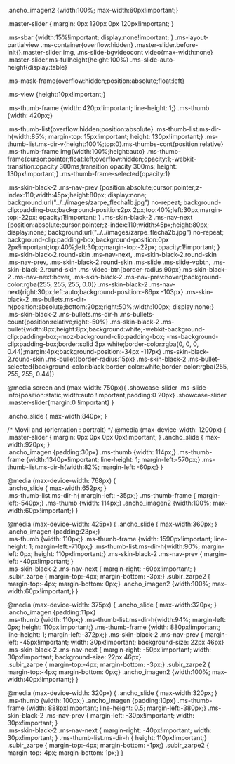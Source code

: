 

.ancho_imagen2 {width:100%; max-width:60px!important;}

.master-slider { margin: 0px 120px 0px 120px!important; }


.ms-sbar {width:15%!important; display:none!important; }
.ms-layout-partialview .ms-container{overflow:hidden}
.master-slider.before-init{}.master-slider img, .ms-slide-bgvideocont video{max-width:none}
.master-slider.ms-fullheight{height:100%}
.ms-slide-auto-height{display:table}

.ms-mask-frame{overflow:hidden;position:absolute;float:left}

.ms-view {height:10px!important;}

.ms-thumb-frame {width: 420px!important; line-height: 1;}
.ms-thumb {width: 420px;}   

.ms-thumb-list{overflow:hidden;position:absolute}
.ms-thumb-list.ms-dir-h{width:85%; margin-top: 15px!important; height: 130px!important;}
.ms-thumb-list.ms-dir-v{height:100%;top:0}.ms-thumbs-cont{position:relative}
.ms-thumb-frame img{width:100%;height:auto}
.ms-thumb-frame{cursor:pointer;float:left;overflow:hidden;opacity:1;-webkit-transition:opacity 300ms;transition:opacity 300ms; height: 130px!important;}
.ms-thumb-frame-selected{opacity:1}
    
    
    

.ms-skin-black-2 .ms-nav-prev {position:absolute;cursor:pointer;z-index:110;width:45px;height:80px; display:none; 
   background:url("../../images/zarpe_flecha1b.jpg") no-repeat;
   background-clip:padding-box;background-position:2px 2px;top:40%;left:30px;margin-top:-22px; opacity:1!important; }
.ms-skin-black-2 .ms-nav-next {position:absolute;cursor:pointer;z-index:110;width:45px;height:80px; display:none; 
   background:url("../../images/zarpe_flecha2b.jpg") no-repeat;
   background-clip:padding-box;background-position:0px 2px!important;top:40%;left:30px;margin-top:-22px; opacity:1!important; }
.ms-skin-black-2.round-skin .ms-nav-next,
.ms-skin-black-2.round-skin .ms-nav-prev,
.ms-skin-black-2.round-skin .ms-slide .ms-slide-vpbtn,
.ms-skin-black-2.round-skin .ms-video-btn{border-radius:90px}.ms-skin-black-2 .ms-nav-next:hover,
.ms-skin-black-2 .ms-nav-prev:hover{background-color:rgba(255, 255, 255, 0.0)}
.ms-skin-black-2 .ms-nav-next{right:30px;left:auto;background-position:-86px -103px}
.ms-skin-black-2 .ms-bullets.ms-dir-h{position:absolute;bottom:20px;right:50%;width:100px; display:none;}
.ms-skin-black-2 .ms-bullets.ms-dir-h .ms-bullets-count{position:relative;right:-50%}
.ms-skin-black-2 .ms-bullet{width:8px;height:8px;background:white;-webkit-background-clip:padding-box;-moz-background-clip:padding-box;
   -ms-background-clip:padding-box;border:solid 3px white;border-color:rgba(0, 0, 0, 0.44);margin:4px;background-position:-34px -117px}
.ms-skin-black-2.round-skin .ms-bullet{border-radius:15px}
.ms-skin-black-2 .ms-bullet-selected{background-color:black;border-color:white;border-color:rgba(255, 255, 255, 0.44)}


@media screen and (max-width: 750px){
.showcase-slider .ms-slide-info{position:static;width:auto !important;padding:0 20px}
.showcase-slider .master-slider{margin:0 !important}
}


.ancho_slide { max-width:840px; } 

/*  Movil   and (orientation : portrait) */
@media (max-device-width: 1200px)  {    
.master-slider { margin: 0px 0px 0px 0px!important; }
.ancho_slide { max-width:920px; }   
.ancho_imagen {padding:30px}
.ms-thumb {width: 114px;}
.ms-thumb-frame {width:1340px!important; line-height: 1; margin-left:-570px;}
.ms-thumb-list.ms-dir-h{width:82%; margin-left: -60px;}
}


@media (max-device-width: 768px)  {    
.ancho_slide { max-width:652px; }    
.ms-thumb-list.ms-dir-h{ margin-left: -35px;}
.ms-thumb-frame { margin-left:-540px;}
.ms-thumb {width: 114px;}
.ancho_imagen2 {width:100%; max-width:60px!important;}
}

@media (max-device-width: 425px)  {
.ancho_slide { max-width:360px; }  
.ancho_imagen {padding:23px;}  
.ms-thumb {width: 110px;}
.ms-thumb-frame {width: 1590px!important; line-height: 1;  margin-left:-710px;}
.ms-thumb-list.ms-dir-h{width:90%; margin-left: 0px; height: 110px!important;}
.ms-skin-black-2 .ms-nav-prev { margin-left: -40px!important; }    
.ms-skin-black-2 .ms-nav-next { margin-right: -60px!important; } 
.subir_zarpe { margin-top:-4px; margin-bottom: -3px;}
.subir_zarpe2 { margin-top:-4px; margin-bottom: 0px;}
.ancho_imagen2 {width:100%; max-width:60px!important;}
}




@media (max-device-width: 375px)  {
.ancho_slide { max-width:320px; }
.ancho_imagen {padding:11px}    
.ms-thumb {width: 110px;}
.ms-thumb-list.ms-dir-h{width:94%; margin-left: 0px; height: 110px!important;}
.ms-thumb-frame {width: 880px!important; line-height: 1; margin-left:-372px;}
.ms-skin-black-2 .ms-nav-prev { margin-left: -45px!important; width: 30px!important; background-size: 22px 46px}    
.ms-skin-black-2 .ms-nav-next { margin-right: -50px!important; width: 30px!important; background-size: 22px 46px}   
.subir_zarpe { margin-top:-4px; margin-bottom: -3px;}
.subir_zarpe2 { margin-top:-4px; margin-bottom: 0px;}
.ancho_imagen2 {width:100%; max-width:40px!important;}
}

@media (max-device-width: 320px)  {
.ancho_slide { max-width:320px; }    
.ms-thumb {width: 100px;}
.ancho_imagen {padding:10px}
.ms-thumb-frame {width: 888px!important; line-height: 0.5; margin-left:-380px;}
.ms-skin-black-2 .ms-nav-prev { margin-left: -30px!important; width: 30px!important; }    
.ms-skin-black-2 .ms-nav-next { margin-right: -40px!important; width: 30px!important; } 
.ms-thumb-list.ms-dir-h { height: 110px!important;}
.subir_zarpe { margin-top:-4px; margin-bottom: -1px;}
.subir_zarpe2 { margin-top:-4px; margin-bottom: 1px;}
}




